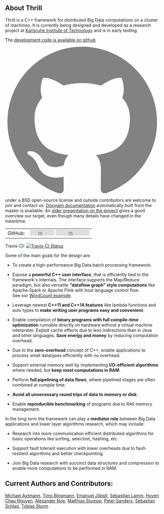 ## About Thrill

Thrill is a C++ framework for distributed Big Data computations on a cluster of machines. It is currently being designed and developed as a research project at [Karlsruhe Institute of Technology](http://algo2.iti.kit.edu) and is in early testing.

The [development code is available on github <span class="icon  icon--github">
                <svg viewBox="0 0 16 16">
                  <path fill="#828282" d="M7.999,0.431c-4.285,0-7.76,3.474-7.76,7.761 c0,3.428,2.223,6.337,5.307,7.363c0.388,0.071,0.53-0.168,0.53-0.374c0-0.184-0.007-0.672-0.01-1.32 c-2.159,0.469-2.614-1.04-2.614-1.04c-0.353-0.896-0.862-1.135-0.862-1.135c-0.705-0.481,0.053-0.472,0.053-0.472 c0.779,0.055,1.189,0.8,1.189,0.8c0.692,1.186,1.816,0.843,2.258,0.645c0.071-0.502,0.271-0.843,0.493-1.037 C4.86,11.425,3.049,10.76,3.049,7.786c0-0.847,0.302-1.54,0.799-2.082C3.768,5.507,3.501,4.718,3.924,3.65 c0,0,0.652-0.209,2.134,0.796C6.677,4.273,7.34,4.187,8,4.184c0.659,0.003,1.323,0.089,1.943,0.261 c1.482-1.004,2.132-0.796,2.132-0.796c0.423,1.068,0.157,1.857,0.077,2.054c0.497,0.542,0.798,1.235,0.798,2.082 c0,2.981-1.814,3.637-3.543,3.829c0.279,0.24,0.527,0.713,0.527,1.437c0,1.037-0.01,1.874-0.01,2.129 c0,0.208,0.14,0.449,0.534,0.373c3.081-1.028,5.302-3.935,5.302-7.362C15.76,3.906,12.285,0.431,7.999,0.431z"/>
                </svg>
              </span>](http://github.com/thrill/thrill) under a BSD open-source license and outside contributors are welcome to join and contact us. [Doxygen documentation](http://i10login.iti.kit.edu/thrill-doxygen/) automatically built from the master is available.
An [older presentation on the project](https://panthema.net/2015/0327-Project-DALKIT/) gives a good overview our target, even though many details have changed in the meantime.

<table>
<tr>
<td>GitHub:</td>
<td>
<iframe src="http://ghbtns.com/github-btn.html?user=thrill&repo=thrill&type=watch&count=true" frameborder="0" scrolling="no" width="80" height="20"></iframe>
<iframe src="http://ghbtns.com/github-btn.html?user=thrill&repo=thrill&type=follow&count=true" frameborder="0" scrolling="no" width="110" height="20"></iframe>
</td>
</tr>
</table>

Travis-CI: [![Travis-CI Status](https://travis-ci.org/thrill/thrill.svg?branch=master)](https://travis-ci.org/thrill/thrill)

Some of the main goals for the design are:

- To create a high-performance Big Data batch processing framework.

- Expose a **powerful C++ user interface**, that is efficiently tied to the framework's internals. The interface supports the Map/Reduce paradigm, but also versatile **"dataflow graph" style computations** like Apache Spark or Apache Flink with host language control flow.<br>
See our [WordCount example](http://i10login.iti.kit.edu/thrill-doxygen/word__count_8hpp_source.html#l00035).

- Leverage newest **C++11 and C++14 features** like lambda functions and auto types to **make writing user programs easy and convenient**.

- Enable compilation of **binary programs with full compile-time optimization** runnable directly on hardware without a virtual machine interpreter. Exploit cache effects due to less indirections than in Java and other languages. **Save energy and money** by reducing computation overhead.

- Due to the **zero-overhead** concept of C++, enable applications to process small datatypes efficiently with no overhead.

- Support external memory well by implementing **I/O-efficient algorithms** where needed, but **keep most computations in RAM**.

- Perform **full pipelining of data flows**, where pipelined stages are often combined at compile time.

- **Avoid all unnecessary round trips of data to memory or disk**.

- Enable **reproducible benchmarking** of programs due to RAII memory management.

In the long term the framework can play a **mediator role** between Big Data applications and lower layer algorithms research, which may include:

- Research into more communication efficient distributed algorithms for basic operations like sorting, selection, hashing, etc.

- Support fault tolerant execution with lower overheads due to fault-resilient algorithms and better checkpointing.

- Join Big Data research with succinct data structures and compression to enable more computations to be performed in RAM.

## Current Authors and Contributors:

[Michael Axtmann](https://github.com/MichaelAxtmann),
[Timo Bingmann](http://panthema.net),
[Emanuel Jöbstl](http://eex-dev.net/),
[Sebastian Lamm](https://github.com/sebalamm),
[Huyen Chau Nguyen](http://chau-nguyen.de/),
[Alexander Noe](https://github.com/alexnoe),
[Matthias Stumpp](https://matstumpp.wordpress.com/),
[Peter Sanders](http://algo2.iti.kit.edu/sanders.php),
[Sebastian Schlag](https://github.com/SebastianSchlag),
[Tobias Sturm](http://tobiassturm.de).
